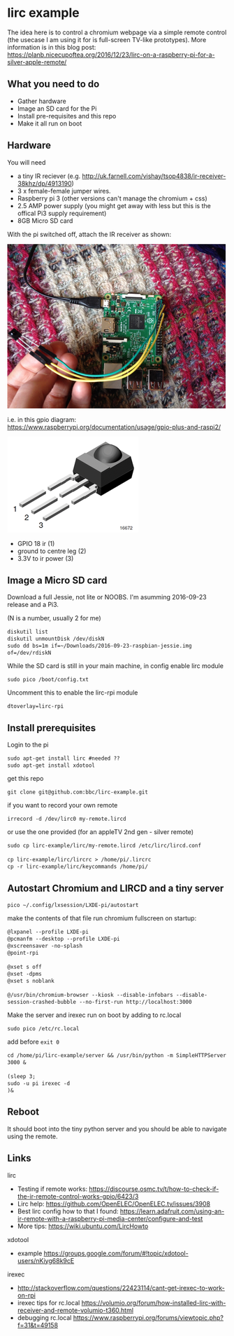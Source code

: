 # lirc example

The idea here is to control a chromium webpage via a simple remote control (the usecase I am using it for is full-screen TV-like prototypes). More information is in this blog post: https://planb.nicecupoftea.org/2016/12/23/lirc-on-a-raspberry-pi-for-a-silver-apple-remote/

## What you need to do

* Gather hardware
* Image an SD card for the Pi
* Install pre-requisites and this repo
* Make it all run on boot

## Hardware

You will need 

* a tiny IR reciever (e.g. 
http://uk.farnell.com/vishay/tsop4838/ir-receiver-38khz/dp/4913190) 
* 3 x female-female jumper wires.
* Raspberry pi 3 (other versions can't manage the chromium + css)
* 2.5 AMP power supply (you might get away with less but this is the offical Pi3 supply requirement)
* 8GB Micro SD card

With the pi switched off, attach the IR receiver as shown:

<img src="ir_pi3.jpg" width="500"/>

i.e. in this gpio diagram: https://www.raspberrypi.org/documentation/usage/gpio-plus-and-raspi2/

<img src="ir_receiver.png" />

* GPIO 18 ir (1)
* ground to centre leg (2)
* 3.3V to ir power (3)

## Image a Micro SD card

Download a full Jessie, not lite or NOOBS. I'm asumming 2016-09-23 release and a Pi3.

(N is a number, usually 2 for me)

    diskutil list
    diskutil unmountDisk /dev/diskN
    sudo dd bs=1m if=~/Downloads/2016-09-23-raspbian-jessie.img of=/dev/rdiskN

While the SD card is still in your main machine, in config enable lirc module

    sudo pico /boot/config.txt

Uncomment this to enable the lirc-rpi module

    dtoverlay=lirc-rpi


## Install prerequisites

Login to the pi

    sudo apt-get install lirc #needed ??
    sudo apt-get install xdotool

get this repo

    git clone git@github.com:bbc/lirc-example.git

if you want to record your own remote

    irrecord -d /dev/lirc0 my-remote.lircd

or use the one provided (for an appleTV 2nd gen - silver remote)

    sudo cp lirc-example/lirc/my-remote.lircd /etc/lirc/lircd.conf

    cp lirc-example/lirc/lircrc > /home/pi/.lircrc
    cp -r lirc-example/lirc/keycommands /home/pi/

## Autostart Chromium and LIRCD and a tiny server

    pico ~/.config/lxsession/LXDE-pi/autostart

make the contents of that file run chromium fullscreen on startup:

    @lxpanel --profile LXDE-pi
    @pcmanfm --desktop --profile LXDE-pi
    @xscreensaver -no-splash
    @point-rpi

    @xset s off
    @xset -dpms
    @xset s noblank

    @/usr/bin/chromium-browser --kiosk --disable-infobars --disable-session-crashed-bubble --no-first-run http://localhost:3000

Make the server and irexec run on boot by adding to rc.local

    sudo pico /etc/rc.local

add before ```exit 0```

    cd /home/pi/lirc-example/server && /usr/bin/python -m SimpleHTTPServer 3000 &

    (sleep 3;
    sudo -u pi irexec -d
    )&

## Reboot

It should boot into the tiny python server and you should be able to navigate using the remote.

## Links

lirc

* Testing if remote works: https://discourse.osmc.tv/t/how-to-check-if-the-ir-remote-control-works-gpio/6423/3
* Lirc help:  https://github.com/OpenELEC/OpenELEC.tv/issues/3908
* Best lirc config how to that I found: https://learn.adafruit.com/using-an-ir-remote-with-a-raspberry-pi-media-center/configure-and-test
* More tips: https://wiki.ubuntu.com/LircHowto

xdotool 

* example https://groups.google.com/forum/#!topic/xdotool-users/nKiyg68k9cE

irexec

* http://stackoverflow.com/questions/22423114/cant-get-irexec-to-work-on-rpi
* irexec tips for rc.local https://volumio.org/forum/how-installed-lirc-with-receiver-and-remote-volumio-t360.html
* debugging rc.local https://www.raspberrypi.org/forums/viewtopic.php?f=31&t=49158
